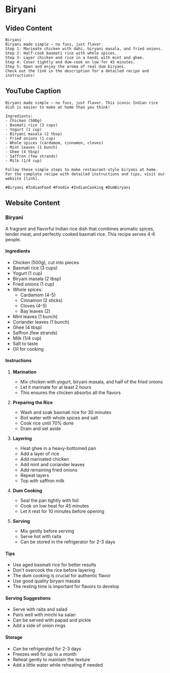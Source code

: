 # Biryani

## Video Content
```
Biryani
Biryani made simple — no fuss, just flavor.
Step 1: Marinate chicken with dahi, biryani masala, and fried onions.
Step 2: Half-cook basmati rice with whole spices.
Step 3: Layer chicken and rice in a handi with mint and ghee.
Step 4: Cover tightly and dum-cook on low for 45 minutes.
Step 5: Open and enjoy the aroma of real dum biryani.
Check out the link in the description for a detailed recipe and instructions!
```

## YouTube Caption
```
Biryani made simple — no fuss, just flavor. This iconic Indian rice dish is easier to make at home than you think!

Ingredients:
- Chicken (500g)
- Basmati rice (3 cups)
- Yogurt (1 cup)
- Biryani masala (2 tbsp)
- Fried onions (1 cup)
- Whole spices (cardamom, cinnamon, cloves)
- Mint leaves (1 bunch)
- Ghee (4 tbsp)
- Saffron (few strands)
- Milk (1/4 cup)

Follow these simple steps to make restaurant-style biryani at home. For the complete recipe with detailed instructions and tips, visit our website [link].

#Biryani #IndianFood #Foodie #IndianCooking #DumBiryani
```

## Website Content

### Biryani
A fragrant and flavorful Indian rice dish that combines aromatic spices, tender meat, and perfectly cooked basmati rice. This recipe serves 4-6 people.

#### Ingredients
- Chicken (500g), cut into pieces
- Basmati rice (3 cups)
- Yogurt (1 cup)
- Biryani masala (2 tbsp)
- Fried onions (1 cup)
- Whole spices:
  - Cardamom (4-5)
  - Cinnamon (2 sticks)
  - Cloves (4-5)
  - Bay leaves (2)
- Mint leaves (1 bunch)
- Coriander leaves (1 bunch)
- Ghee (4 tbsp)
- Saffron (few strands)
- Milk (1/4 cup)
- Salt to taste
- Oil for cooking

#### Instructions
1. **Marination**
   - Mix chicken with yogurt, biryani masala, and half of the fried onions
   - Let it marinate for at least 2 hours
   - This ensures the chicken absorbs all the flavors

2. **Preparing the Rice**
   - Wash and soak basmati rice for 30 minutes
   - Boil water with whole spices and salt
   - Cook rice until 70% done
   - Drain and set aside

3. **Layering**
   - Heat ghee in a heavy-bottomed pan
   - Add a layer of rice
   - Add marinated chicken
   - Add mint and coriander leaves
   - Add remaining fried onions
   - Repeat layers
   - Top with saffron milk

4. **Dum Cooking**
   - Seal the pan tightly with foil
   - Cook on low heat for 45 minutes
   - Let it rest for 10 minutes before opening

5. **Serving**
   - Mix gently before serving
   - Serve hot with raita
   - Can be stored in the refrigerator for 2-3 days

#### Tips
- Use aged basmati rice for better results
- Don't overcook the rice before layering
- The dum cooking is crucial for authentic flavor
- Use good quality biryani masala
- The resting time is important for flavors to develop

#### Serving Suggestions
- Serve with raita and salad
- Pairs well with mirchi ka salan
- Can be served with papad and pickle
- Add a side of onion rings

#### Storage
- Can be refrigerated for 2-3 days
- Freezes well for up to a month
- Reheat gently to maintain the texture
- Add a little water while reheating if needed 